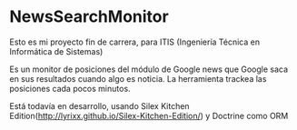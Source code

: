 NewsSearchMonitor
============================

Esto es mi proyecto fin de carrera, para ITIS (Ingeniería Técnica en Informática de Sistemas)

Es un monitor de posiciones del módulo de Google news que Google saca en sus resultados cuando algo es noticia. La herramienta trackea las posiciones cada pocos minutos.

Está todavía en desarrollo, usando Silex Kitchen Edition(http://lyrixx.github.io/Silex-Kitchen-Edition/) y Doctrine como ORM